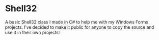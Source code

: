# Shell32
A basic Shell32 class I made in C# to help me with my Windows Forms projects. I've decided to make it public for anyone to copy the source and use it in their own projects!
